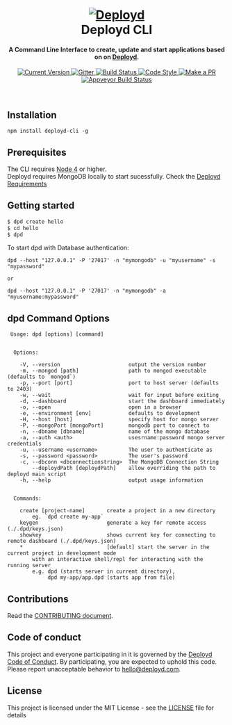 
<h1 align="center">
  <br>
  <a href="http://deployd.com"><img src="http://deployd.com/img/footer-logo.png" alt="Deployd"></a>
  <br>
  Deployd CLI
  <br>
</h1>

<h4 align="center">A Command Line Interface to create, update and start applications based on on <a href="http://deployd.com" target="_blank">Deployd</a>.</h4>

<p align="center">
  <a href="https://www.npmjs.org/package/deployd-cli">
    <img src="https://img.shields.io/npm/v/deployd-cli.svg?style=flat-square" alt="Current Version">
  </a>
  <a href="https://gitter.im/deployd/deployd">
    <img src="https://img.shields.io/gitter/room/deployd/deployd.svg?style=flat-square" alt="Gitter">
  </a>
  <a href="http://travis-ci.org/deployd/deployd-cli">
      <img src="https://img.shields.io/travis/deployd/deployd-cli.svg?style=flat-square" alt="Build Status">
  </a>
  <a href="https://github.com/airbnb/javascript">
    <img src="https://img.shields.io/badge/code%20style-airbnb-blue.svg?style=flat-square" alt="Code Style">
  </a>
  <a href="http://makeapullrequest.com">
    <img src="https://img.shields.io/badge/PRs-welcome-brightgreen.svg?style=flat-square" alt="Make a PR">
  </a>
  <a href="https://ci.appveyor.com/project/deployd/deployd-cli">
    <img src="https://ci.appveyor.com/api/projects/status/github/deployd/deployd-cli?svg=true" alt="Appveyor Build Status">
  </a>
</p>
<br>

## Installation

`npm install deployd-cli -g`

## Prerequisites

The CLI requires [Node 4](https://nodejs.org/en/download/) or higher.  
Deployd requires MongoDB locally to start sucessfully. Check the [Deployd Requirements](https://github.com/deployd/deployd#requirements)

## Getting started

```bash
$ dpd create hello
$ cd hello
$ dpd
```

To start dpd with  Database authentication:

```
dpd --host "127.0.0.1" -P '27017' -n "mymongodb" -u "myusername" -s "mypassword"

or

dpd --host "127.0.0.1" -P '27017' -n "mymongodb" -a "myusername:mypassword"

```

## dpd Command Options

```
 Usage: dpd [options] [command]


  Options:

    -V, --version                      output the version number
    -m, --mongod [path]                path to mongod executable (defaults to `mongod`)
    -p, --port [port]                  port to host server (defaults to 2403)
    -w, --wait                         wait for input before exiting
    -d, --dashboard                    start the dashboard immediately
    -o, --open                         open in a browser
    -e, --environment [env]            defaults to development
    -H, --host [host]                  specify host for mongo server
    -P, --mongoPort [mongoPort]        mongodb port to connect to
    -n, --dbname [dbname]              name of the mongo database
    -a, --auth <auth>                  usesrname:password mongo server credentials
    -u, --username <username>          The user to authenticate as
    -s, --password <password>          The user's password
    -c, --dbconn <dbconnectionstring>  The MongoDB Connection String
        --deploydPath [deploydPath]    allow overriding the path to deployd main script
    -h, --help                         output usage information


  Commands:

    create [project-name]       create a project in a new directory
        eg. `dpd create my-app`
    keygen                      generate a key for remote access (./.dpd/keys.json)
    showkey                     shows current key for connecting to remote dashboard (./.dpd/keys.json)
    *                           [default] start the server in the current project in development mode
        with an interactive shell/repl for interacting with the running server
        e.g. dpd (starts server in current directory),
             dpd my-app/app.dpd (starts app from file)
```

## Contributions

Read the [CONTRIBUTING document](CONTRIBUTING.md).

## Code of conduct

This project and everyone participating in it is governed by the [Deployd Code of Conduct](CODE_OF_CONDUCT.md). By participating, you are expected to uphold this code. Please report unacceptable behavior to hello@deployd.com.

## License

This project is licensed under the MIT License - see the [LICENSE](LICENSE) file for details
